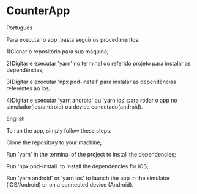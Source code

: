 # CounterApp

Português

Para executar o app, basta seguir os procedimentos: 

1)Clonar o repositório para sua máquina; 

2)Digitar e executar 'yarn' no terminal do referido projeto para instalar as dependências;

3)Digitar e executar 'npx pod-install' para instalar as dependências referentes ao ios;

4)Digitar e executar 'yarn android' ou 'yarn ios' para rodar o app no simulador(ios/android) ou device conectado(android).

English

To run the app, simply follow these steps:

Clone the repository to your machine;

Run 'yarn' in the terminal of the project to install the dependencies;

Run 'npx pod-install' to install the dependencies for iOS;

Run 'yarn android' or 'yarn ios' to launch the app in the simulator (iOS/Android) or on a connected device (Android).
